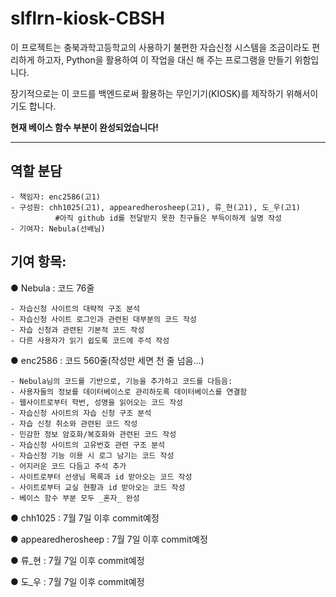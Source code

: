 # slflrn-kiosk-CBSH

이 프로젝트는 충북과학고등학교의 사용하기 불편한 자습신청 시스템을 조금이라도 편리하게 하고자,
Python을 활용하여 이 작업을 대신 해 주는 프로그램을 만들기 위함입니다.

장기적으로는 이 코드를 백엔드로써 활용하는 무인기기(KIOSK)를 제작하기 위해서이기도 합니다.

**현재 베이스 함수 부분이 완성되었습니다!**

___

  ## 역할 분담
  
    - 책임자: enc2586(고1)
    - 구성원: chh1025(고1), appearedherosheep(고1), 류_현(고1), 도_우(고1)
              #아직 github id를 전달받지 못한 친구들은 부득이하게 실명 작성
    - 기여자: Nebula(선배님)

## 기여 항목:

  ● Nebula : 코드 76줄
  
    - 자습신청 사이트의 대략적 구조 분석
    - 자습신청 사이트 로그인과 관련된 대부분의 코드 작성
    - 자습 신청과 관련된 기본적 코드 작성
    - 다른 사용자가 읽기 쉽도록 코드에 주석 작성
    
  ● enc2586 : 코드 560줄(작성만 세면 천 줄 넘음...)
  
    - Nebula님의 코드를 기반으로, 기능을 추가하고 코드를 다듬음:
    - 사용자들의 정보를 데이터베이스로 관리하도록 데이터베이스를 연결함    
    - 웹사이트로부터 학번, 성명을 읽어오는 코드 작성
    - 자습신청 사이트의 자습 신청 구조 분석
    - 자습 신청 취소와 관련된 코드 작성
    - 민감한 정보 암호화/복호화와 관련된 코드 작성
    - 자습신청 사이트의 고유번호 관련 구조 분석
    - 자습신청 기능 이용 시 로그 남기는 코드 작성
    - 어지러운 코드 다듬고 주석 추가
    - 사이트로부터 선생님 목록과 id 받아오는 코드 작성
    - 사이트로부터 교실 현황과 id 받아오는 코드 작성
    - 베이스 함수 부분 모두 _혼자_ 완성

  ● chh1025 : 7월 7일 이후 commit예정
  
  ● appearedherosheep : 7월 7일 이후 commit예정
  
  ● 류_현 : 7월 7일 이후 commit예정
  
  ● 도_우 : 7월 7일 이후 commit예정
  

